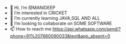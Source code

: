 - 👋 Hi, I’m @MANIDEEP
- 👀 I’m interested in CRICKET
- 🌱 I’m currently learning JAVA,SQL AND ALL
- 💞️ I’m looking to collaborate on SOME SOFTWARE
- 📫 How to reach me https://api.whatsapp.com/send/?phone=91%207660090033&text&app_absent=0

<!---
deepu385/deepu385 is a ✨ special ✨ repository because its `README.md` (this file) appears on your GitHub profile.
You can click the Preview link to take a look at your changes.
--->
